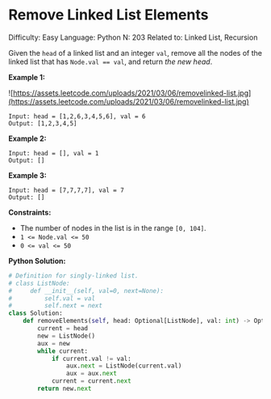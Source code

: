 # Remove Linked List Elements

Difficulty: Easy
Language: Python
N: 203
Related to: Linked List, Recursion

Given the `head` of a linked list and an integer `val`, remove all the nodes of the linked list that has `Node.val == val`, and return *the new head*.

**Example 1:**

![https://assets.leetcode.com/uploads/2021/03/06/removelinked-list.jpg](https://assets.leetcode.com/uploads/2021/03/06/removelinked-list.jpg)

```
Input: head = [1,2,6,3,4,5,6], val = 6
Output: [1,2,3,4,5]

```

**Example 2:**

```
Input: head = [], val = 1
Output: []

```

**Example 3:**

```
Input: head = [7,7,7,7], val = 7
Output: []

```

**Constraints:**

- The number of nodes in the list is in the range `[0, 104]`.
- `1 <= Node.val <= 50`
- `0 <= val <= 50`

**Python Solution:**

```python
# Definition for singly-linked list.
# class ListNode:
#     def __init__(self, val=0, next=None):
#         self.val = val
#         self.next = next
class Solution:
    def removeElements(self, head: Optional[ListNode], val: int) -> Optional[ListNode]:
        current = head
        new = ListNode()
        aux = new
        while current:
            if current.val != val:
                aux.next = ListNode(current.val)
                aux = aux.next 
            current = current.next
        return new.next
```